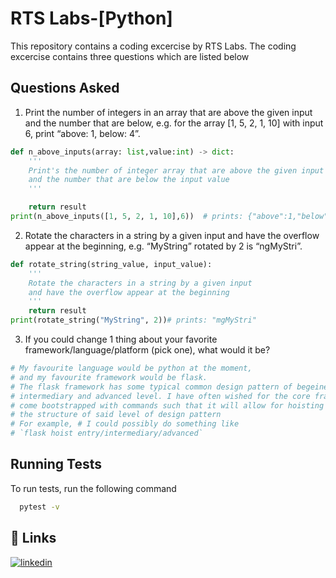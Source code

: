 # RTS Labs-[Python]

This repository contains a coding  excercise by RTS Labs. The coding excercise contains three questions which are listed below


## Questions Asked
1. Print the number of integers in an array that are above the given input and the number that are below, e.g. for the array [1, 5, 2, 1, 10] with input 6, print “above: 1, below: 4”.

```python
def n_above_inputs(array: list,value:int) -> dict:
    '''
    Print's the number of integer array that are above the given input value
    and the number that are below the input value
    '''

    return result
print(n_above_inputs([1, 5, 2, 1, 10],6))  # prints: {"above":1,"below":4}
```


2. Rotate the characters in a string by a given input and have the overflow appear at the beginning, e.g. “MyString” rotated by 2 is “ngMyStri”.

```python
def rotate_string(string_value, input_value):
    '''
    Rotate the characters in a string by a given input 
    and have the overflow appear at the beginning
    '''
    return result
print(rotate_string("MyString", 2))# prints: "mgMyStri"
```

3. If you could change 1 thing about your favorite framework/language/platform (pick one), what would it be?

```python
# My favourite language would be python at the moment,
# and my favourite framework would be flask.
# The flask framework has some typical common design pattern of begeiner,
# intermediary and advanced level. I have often wished for the core framework to 
# come bootstrapped with commands such that it will allow for hoisting 
# the structure of said level of design pattern
# For example, # I could possibly do something like 
# `flask hoist entry/intermediary/advanced`
```

## Running Tests

To run tests, run the following command

```bash
  pytest -v
```


## 🔗 Links

[![linkedin](https://img.shields.io/badge/linkedin-0A66C2?style=for-the-badge&logo=linkedin&logoColor=white)](https://www.linkedin.com/akibmr)
